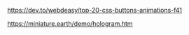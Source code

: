 https://dev.to/webdeasy/top-20-css-buttons-animations-f41

https://miniature.earth/demo/hologram.htm